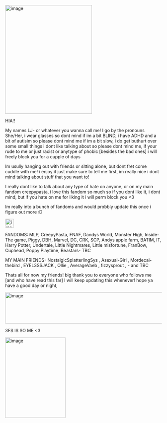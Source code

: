 <img width="279" height="350" alt="image" src="https://github.com/user-attachments/assets/4a6cbfa5-4e20-4fde-b94d-031ad9fbe5fc" /> 

HIA!!

My names LJ- or whatever you wanna call me! I go by the pronouns She/Her, i wear glasses so dont mind if im a bit BLIND, i have ADHD and a bit of autisim so please dont mind me if im a bit slow, i do get buthurt over some small things i dont like talking about so please dont mind me, if your rude to me or just racist or anytype of phobic [besides the bad ones] i will freely block you for a cupple of days

Im usully hanging out with friends or sitting alone, but dont fret come cuddle with me! i enjoy it just make sure to tell me first, im really nice i dont mind talking about stuff that you want to!

I really dont like to talk about any type of hate on anyone, or on my main fandom creepypasta, i love this fandom so much so if you dont like it, i dont mind, but if you hate on me for liking it i will perm block you <3

Im really into a bunch of fandoms and would probbly update this once i figure out more :D

<img width="28" height="28" alt="image" src="https://github.com/user-attachments/assets/8184bf6d-eb0a-403e-a38b-f951db29a853" />

FANDOMS: MLP, CreepyPasta, FNAF, Dandys World, Monster High, Inside-The game, Piggy, DBH, Marvel, DC, CRK, SCP, Andys apple farm, BATIM, IT, Harry Potter, Undertale, Little Nightmares, Little misfortune, FranBow, Cuphead, Poppy Playtime, Beastars- TBC

MY MAIN FRIENDS- NostalgicSplatterlingSys , Asexual-Girl , Mordecai-thebird , EYEL3SSJACK , Ollie , AverageVaeb , fizzysprout , - and TBC

Thats all for now my friends! big thank you to everyone who follows me [and who have read this far] I will keep updating this whenever! hope ya have a good day or night, 

<img width="600" height="100" alt="image" src="https://github.com/user-attachments/assets/9d09abd5-036f-4f9b-84d8-ee2cbb712629" />

 3FS IS SO ME <3 

 <img width="194" height="259" alt="image" src="https://github.com/user-attachments/assets/4f816a8f-856f-4cb0-abe4-3c560c09e744" />

